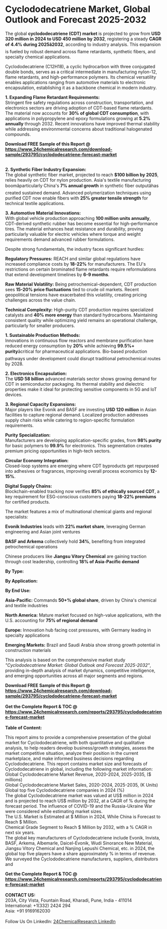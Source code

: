 <h1>Cyclododecatriene Market, Global Outlook and Forecast 2025-2032</h1><p>The global <strong>cyclododecatriene (CDT) market</strong> is projected to grow from <strong>USD 320 million in 2024 to USD 450 million by 2032</strong>, registering a steady <strong>CAGR of 4.4% during 2025â2032</strong>, according to industry analysis. This expansion is fueled by robust demand across flame retardants, synthetic fibers, and specialty chemical applications.</p><p>Cyclododecatriene (C12H18), a cyclic hydrocarbon with three conjugated double bonds, serves as a critical intermediate in manufacturing nylon-12, flame retardants, and high-performance polymers. Its chemical versatility enables applications ranging from automotive materials to electronic encapsulation, establishing it as a backbone chemical in modern industry.</p><p><strong>1. Expanding Flame Retardant Requirements:</strong><br>
Stringent fire safety regulations across construction, transportation, and electronics sectors are driving adoption of CDT-based flame retardants. The material now accounts for <strong>30% of global CDT consumption</strong>, with applications in polypropylene and epoxy formulations growing at <strong>5.2% annually</strong> through 2032. Recent innovations have improved thermal stability while addressing environmental concerns about traditional halogenated compounds.</p><div><b>Download FREE Sample of this Report @ 
            <a href="https://www.24chemicalresearch.com/download-sample/293795/cyclododecatriene-forecast-market">
            https://www.24chemicalresearch.com/download-sample/293795/cyclododecatriene-forecast-market</a></b></div><br><p><strong>2. Synthetic Fiber Industry Expansion:</strong><br>
The global synthetic fiber market, projected to reach <strong>$100 billion by 2025</strong>, relies heavily on CDT for nylon production. Asia's textile manufacturing boomâparticularly China's <strong>7% annual growth</strong> in synthetic fiber outputâhas created sustained demand. Advanced polymerization techniques using purified CDT now enable fibers with <strong>25% greater tensile strength</strong> for technical textile applications.</p><p><strong>3. Automotive Material Innovations:</strong><br>
With global vehicle production approaching <strong>100 million units annually</strong>, CDT-derived synthetic rubber has become essential for high-performance tires. The material enhances heat resistance and durability, proving particularly valuable for electric vehicles where torque and weight requirements demand advanced rubber formulations.</p><p>Despite strong fundamentals, the industry faces significant hurdles:</p><p><strong>Regulatory Pressures:</strong> REACH and similar global regulations have increased compliance costs by <strong>18-22%</strong> for manufacturers. The EU's restrictions on certain brominated flame retardants require reformulations that extend development timelines by <strong>6-9 months</strong>.</p><p><strong>Raw Material Volatility:</strong> Being petrochemical-dependent, CDT production sees <strong>15-20% price fluctuations</strong> tied to crude oil markets. Recent geopolitical tensions have exacerbated this volatility, creating pricing challenges across the value chain.</p><p><strong>Technical Complexity:</strong> High-purity CDT production requires specialized catalysts and <strong>40% more energy</strong> than standard hydrocarbons. Maintaining consistent quality while optimizing yield remains an operational challenge, particularly for smaller producers.</p><p><strong>1. Sustainable Production Methods:</strong><br>
Innovations in continuous flow reactors and membrane purification have reduced energy consumption by <strong>20%</strong> while achieving <strong>99.5%+ purity</strong>âcritical for pharmaceutical applications. Bio-based production pathways under development could disrupt traditional petrochemical routes by 2028.</p><p><strong>2. Electronics Encapsulation:</strong><br>
The <strong>USD 58 billion</strong> advanced materials sector shows growing demand for CDT in semiconductor packaging. Its thermal stability and dielectric properties make it ideal for protecting sensitive components in 5G and IoT devices.</p><p><strong>3. Regional Capacity Expansions:</strong><br>
Major players like Evonik and BASF are investing <strong>USD 120 million</strong> in Asian facilities to capture regional demand. Localized production addresses supply chain risks while catering to region-specific formulation requirements.</p><p><strong>Purity Specialization:</strong><br>
	Manufacturers are developing application-specific grades, from <strong>98% purity</strong> for basic polymers to <strong>99.9%</strong> for electronics. This segmentation creates premium pricing opportunities in high-tech sectors.</p><p><strong>Circular Economy Integration:</strong><br>
	Closed-loop systems are emerging where CDT byproducts get repurposed into adhesives or fragrances, improving overall process economics by <strong>12-15%</strong>.</p><p><strong>Digital Supply Chains:</strong><br>
	Blockchain-enabled tracking now verifies <strong>85% of ethically sourced CDT</strong>, a key requirement for ESG-conscious customers paying <strong>18-22% premiums</strong> for certified products.</p><p>The market features a mix of multinational chemical giants and regional specialists:</p><p><strong>Evonik Industries</strong> leads with <strong>22% market share</strong>, leveraging German engineering and Asian joint ventures</p><p><strong>BASF and Arkema</strong> collectively hold <strong>34%</strong>, benefiting from integrated petrochemical operations</p><p>Chinese producers like <strong>Jiangsu Vitory Chemical</strong> are gaining traction through cost leadership, controlling <strong>18% of Asia-Pacific demand</strong></p><p><strong>By Type:</strong></p><p><strong>By Application:</strong></p><p><strong>By End Use:</strong></p><p><strong>Asia-Pacific:</strong> Commands <strong>50+% global share</strong>, driven by China's chemical and textile industries</p><p><strong>North America:</strong> Mature market focused on high-value applications, with the U.S. accounting for <strong>75% of regional demand</strong></p><p><strong>Europe:</strong> Innovation hub facing cost pressures, with Germany leading in specialty applications</p><p><strong>Emerging Markets:</strong> Brazil and Saudi Arabia show strong growth potential in construction materials</p><p>This analysis is based on the comprehensive market study <em>"Cyclododecatriene Market: Global Outlook and Forecast 2025-2032"</em>, providing in-depth analysis of market dynamics, competitive intelligence, and emerging opportunities across all major segments and regions.</p><div><b>Download FREE Sample of this Report @ 
            <a href="https://www.24chemicalresearch.com/download-sample/293795/cyclododecatriene-forecast-market">
            https://www.24chemicalresearch.com/download-sample/293795/cyclododecatriene-forecast-market</a></b></div><br><div><b>Get the Complete Report & TOC @ 
            <a href="https://www.24chemicalresearch.com/reports/293795/cyclododecatriene-forecast-market">
            https://www.24chemicalresearch.com/reports/293795/cyclododecatriene-forecast-market</a></b></div><br>
            <b>Table of Content:</b><p>This report aims to provide a comprehensive presentation of the global market for Cyclododecatriene, with both quantitative and qualitative analysis, to help readers develop business/growth strategies, assess the market competitive situation, analyze their position in the current marketplace, and make informed business decisions regarding Cyclododecatriene. This report contains market size and forecasts of Cyclododecatriene in global, including the following market information:<br />
Global Cyclododecatriene Market Revenue, 2020-2024, 2025-2035, ($ millions)<br />
Global Cyclododecatriene Market Sales, 2020-2024, 2025-2035, (K Units)<br />
Global top five Cyclododecatriene companies in 2024 (%)<br />
The global Cyclododecatriene market was valued at US$ million in 2024 and is projected to reach US$ million by 2032, at a CAGR of % during the forecast period. The influence of COVID-19 and the Russia-Ukraine War were considered while estimating market sizes.<br />
The U.S. Market is Estimated at $ Million in 2024, While China is Forecast to Reach $ Million.<br />
Chemical Grade Segment to Reach $ Million by 2032, with a % CAGR in next six years.<br />
The global key manufacturers of Cyclododecatriene include Evonik, Invista, BASF, Arkema, Albemarle, Daicel-Evonik, Wudi Sinorance New Material, Jiangsu Vitory Chemical and Nanjing Lepushi Chemical, etc. in 2024, the global top five players have a share approximately % in terms of revenue.<br />
We surveyed the Cyclododecatriene manufacturers, suppliers, distributors and </p><div><b>Get the Complete Report & TOC @ 
            <a href="https://www.24chemicalresearch.com/reports/293795/cyclododecatriene-forecast-market">
            https://www.24chemicalresearch.com/reports/293795/cyclododecatriene-forecast-market</a></b></div><br><b>CONTACT US:</b><br>
            203A, City Vista, Fountain Road, Kharadi, Pune, India - 411014<br>
            International: +1(332) 2424 294<br>
            Asia: +91 9169162030 <br><br>
            Follow Us On LinkedIn: <a href="https://www.linkedin.com/company/24chemicalresearch/">24ChemicalResearch LinkedIn</a>
